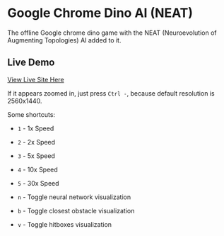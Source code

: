 # Google Chrome Dino AI (NEAT)

The offline Google chrome dino game with the NEAT (Neuroevolution of Augmenting Topologies) AI added to it.

## Live Demo

[View Live Site Here](https://nithish-h.github.io/chrome-dino/)

If it appears zoomed in, just press `Ctrl -`, because default resolution is 2560x1440.

Some shortcuts:

- `1` - 1x Speed
- `2` - 2x Speed
- `3` - 5x Speed
- `4` - 10x Speed
- `5` - 30x Speed

- `n` - Toggle neural network visualization
- `b` - Toggle closest obstacle visualization
- `v` - Toggle hitboxes visualization
